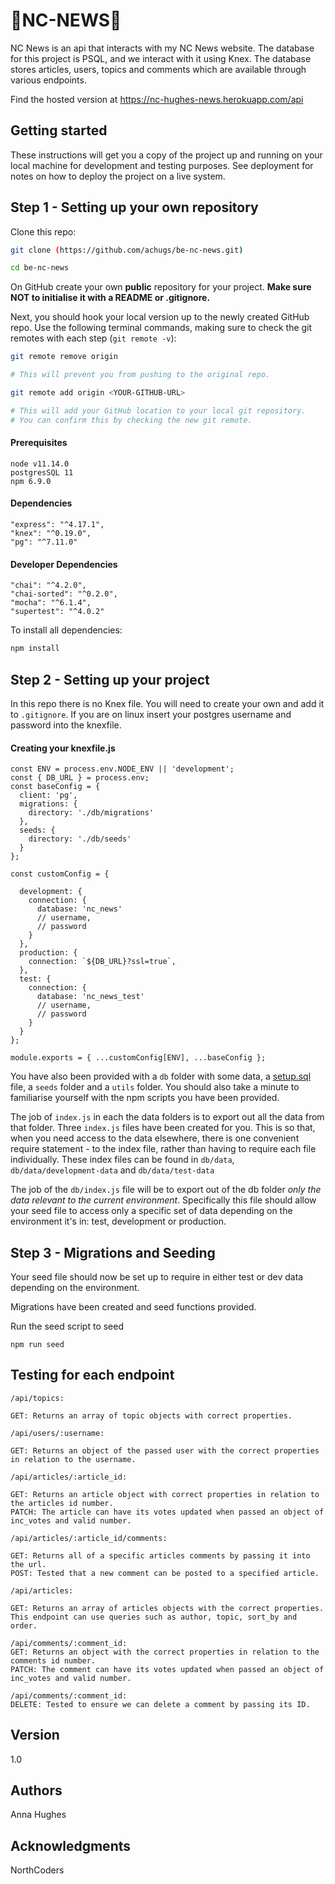 # :star2:**NC-NEWS**:star2:

NC News is an api that interacts with my NC News website. The database for this project is PSQL, and we interact with it using Knex. The database stores articles, users, topics and comments which are available through various endpoints.

Find the hosted version at https://nc-hughes-news.herokuapp.com/api

## Getting started

These instructions will get you a copy of the project up and running on your local machine for development and testing purposes. See deployment for notes on how to deploy the project on a live system.

## Step 1 - Setting up your own repository

Clone this repo:

```bash
git clone (https://github.com/achugs/be-nc-news.git)

cd be-nc-news
```

On GitHub create your own **public** repository for your project. **Make sure NOT to initialise it with a README or .gitignore.**

Next, you should hook your local version up to the newly created GitHub repo. Use the following terminal commands, making sure to check the git remotes with each step (`git remote -v`):

```bash
git remote remove origin

# This will prevent you from pushing to the original repo.
```

```bash
git remote add origin <YOUR-GITHUB-URL>

# This will add your GitHub location to your local git repository.
# You can confirm this by checking the new git remote.
```

#### Prerequisites

```
node v11.14.0
postgresSQL 11
npm 6.9.0
```

#### Dependencies

```
"express": "^4.17.1",
"knex": "^0.19.0",
"pg": "^7.11.0"
```

#### Developer Dependencies

```
"chai": "^4.2.0",
"chai-sorted": "^0.2.0",
"mocha": "^6.1.4",
"supertest": "^4.0.2"
```

To install all dependencies:

```bash
npm install
```

## Step 2 - Setting up your project

In this repo there is no Knex file. You will need to create your own and add it to `.gitignore`. If you are on linux insert your postgres username and password into the knexfile.

#### Creating your knexfile.js

```
const ENV = process.env.NODE_ENV || 'development';
const { DB_URL } = process.env;
const baseConfig = {
  client: 'pg',
  migrations: {
    directory: './db/migrations'
  },
  seeds: {
    directory: './db/seeds'
  }
};

const customConfig = {

  development: {
    connection: {
      database: 'nc_news'
      // username,
      // password
    }
  },
  production: {
    connection: `${DB_URL}?ssl=true`,
  },
  test: {
    connection: {
      database: 'nc_news_test'
      // username,
      // password
    }
  }
};

module.exports = { ...customConfig[ENV], ...baseConfig };

```

You have also been provided with a `db` folder with some data, a [setup.sql](./db/setup.sql) file, a `seeds` folder and a `utils` folder. You should also take a minute to familiarise yourself with the npm scripts you have been provided.

The job of `index.js` in each the data folders is to export out all the data from that folder. Three `index.js` files have been created for you. This is so that, when you need access to the data elsewhere, there is one convenient require statement - to the index file, rather than having to require each file individually. These index files can be found in `db/data`, `db/data/development-data` and `db/data/test-data`

The job of the `db/index.js` file will be to export out of the db folder _only the data relevant to the current environment_. Specifically this file should allow your seed file to access only a specific set of data depending on the environment it's in: test, development or production.

## Step 3 - Migrations and Seeding

Your seed file should now be set up to require in either test or dev data depending on the environment.

Migrations have been created and seed functions provided.

Run the seed script to seed

```
npm run seed
```

## Testing for each endpoint

```
/api/topics:

GET: Returns an array of topic objects with correct properties.
```

```
/api/users/:username:

GET: Returns an object of the passed user with the correct properties in relation to the username.
```

```
/api/articles/:article_id:

GET: Returns an article object with correct properties in relation to the articles id number.
PATCH: The article can have its votes updated when passed an object of inc_votes and valid number.
```

```
/api/articles/:article_id/comments:

GET: Returns all of a specific articles comments by passing it into the url.
POST: Tested that a new comment can be posted to a specified article.
```

```
/api/articles:

GET: Returns an array of articles objects with the correct properties. This endpoint can use queries such as author, topic, sort_by and order.
```

```
/api/comments/:comment_id:
GET: Returns an object with the correct properties in relation to the comments id number.
PATCH: The comment can have its votes updated when passed an object of inc_votes and valid number.
```

```
/api/comments/:comment_id:
DELETE: Tested to ensure we can delete a comment by passing its ID.
```

## Version

1.0

## Authors

Anna Hughes

## Acknowledgments

NorthCoders
